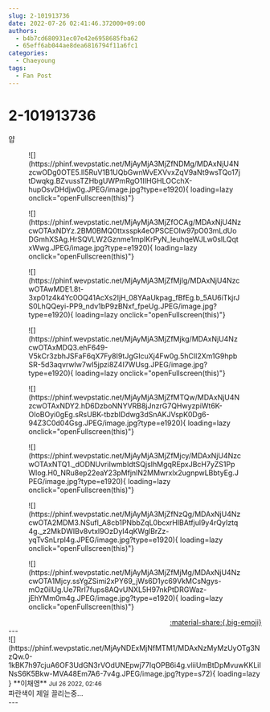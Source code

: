 ```yaml
---
slug: 2-101913736
date: 2022-07-26 02:41:46.372000+09:00
authors:
  - b4b7cd680931ec07e42e6958685fba62
  - 65eff6ab044ae8dea6816794f11a6fc1
categories:
  - Chaeyoung
tags:
  - Fan Post
---
```


# 2-101913736

<div class="post-container" markdown="1">
<div class="content-container md-sidebar__scrollwrap" markdown="1">

얍
<figure markdown="1">
![](https://phinf.wevpstatic.net/MjAyMjA3MjZfNDMg/MDAxNjU4NzcwODg0OTE5.lI5RuV1B1UQbGwnWvEXVvxZqV9aNt9wsTQo17jtDwqkg.BZvussTZHbgUWPmRgO1IIHGHLOCchX-hupOsvDHdjw0g.JPEG/image.jpg?type=e1920){ loading=lazy onclick="openFullscreen(this)"}
</figure>

<figure markdown="1">
![](https://phinf.wevpstatic.net/MjAyMjA3MjZfOCAg/MDAxNjU4NzcwOTAxNDYz.2BM0BMQ0ttxsspk4eOPSCEOIw97pO03mLdUoDGmhXSAg.HrSQVLW2Gznme1mpIKrPyN_leuhqeWJLw0slLQqtxWwg.JPEG/image.jpg?type=e1920){ loading=lazy onclick="openFullscreen(this)"}
</figure>

<figure markdown="1">
![](https://phinf.wevpstatic.net/MjAyMjA3MjZfMjIg/MDAxNjU4NzcwOTAwMDE1.8t-3xp01z4k4Yc0OQ41AcXs2IjH_08YAaUkpag_fBfEg.b_5AU6iTkjrJS0LhQQeyi-PP9_ndv1bP9zBNxf_fpeUg.JPEG/image.jpg?type=e1920){ loading=lazy onclick="openFullscreen(this)"}
</figure>

<figure markdown="1">
![](https://phinf.wevpstatic.net/MjAyMjA3MjZfMjkg/MDAxNjU4NzcwOTAxMDQ3.ehF649-V5kCr3zbhJSFaF6qX7Fy8I9tJgGIcuXj4Fw0g.5hCIl2Xm1G9hpbSR-5d3aqvrwIw7wI5jpzi8Z4I7WUsg.JPEG/image.jpg?type=e1920){ loading=lazy onclick="openFullscreen(this)"}
</figure>

<figure markdown="1">
![](https://phinf.wevpstatic.net/MjAyMjA3MjZfMTQw/MDAxNjU4NzcwOTAxNDY2.hD6DzboNNYVRB8jJnzrG7QHwyzpiWt6K-OIoBOyi0gEg.sRsUBK-tbzbIDdwg3dSnAKJVspK0Dg6-94Z3C0d04Gsg.JPEG/image.jpg?type=e1920){ loading=lazy onclick="openFullscreen(this)"}
</figure>

<figure markdown="1">
![](https://phinf.wevpstatic.net/MjAyMjA3MjZfMjcy/MDAxNjU4NzcwOTAxNTQ1._dODNUvriIwmbIdtSQjsIhMgqREpxJBcH7yZS1PpWlog.H0_NRu8ep22eaY23pMfjnlN2MMwrxlx2ugnpwLBbtyEg.JPEG/image.jpg?type=e1920){ loading=lazy onclick="openFullscreen(this)"}
</figure>

<figure markdown="1">
![](https://phinf.wevpstatic.net/MjAyMjA3MjZfNzQg/MDAxNjU4NzcwOTA2MDM3.NSufl_A8cb1PNbbZqL0bcxrHlBAtfjul9y4rQyIztq4g._z2MkDWIBv8vtxl9OzDyI4qKWglBrZz-yqTvSnLrpl4g.JPEG/image.jpg?type=e1920){ loading=lazy onclick="openFullscreen(this)"}
</figure>

<figure markdown="1">
![](https://phinf.wevpstatic.net/MjAyMjA3MjZfMjMg/MDAxNjU4NzcwOTA1Mjcy.ssYgZSimi2xPY69_jWs6D1yc69VkMCsNgys-mOz0ilUg.Ue7RrI7fups8AQvUNXL5H97nkPtDRGWaz-jEhYMm0m4g.JPEG/image.jpg?type=e1920){ loading=lazy onclick="openFullscreen(this)"}
</figure>


</div>
</div>

<div style="text-align: right;" markdown="1">
<a href="https://weverse.io/fromis9/fanpost/2-101913736" style="text-align: right;">:material-share:{.big-emoji}</a>
</div>
---

<div class="comments-container md-sidebar__scrollwrap" markdown="1">
<div class="comment" markdown="1">
<div class='id-container' markdown="1">
![](https://phinf.wevpstatic.net/MjAyNDExMjNfMTM1/MDAxNzMyMzUyOTg3NzQw.0-1kBK7h97cjuA6OF3UdGN3rVOdUNEpwj77IqOPB6i4g.vliiUmBtDpMvuwKKLiINsS6K5Bkw-MVA48Em7A6-7v4g.JPEG/image.jpg?type=s72){ loading=lazy }
**<span class="artist">이채영</span>** <small>Jul 26 2022, 02:46</small><br>
</div>
<div class='comment-body' markdown="1">
파란색이 제일 끌리는중...
</div>
</div>
</div>
---
